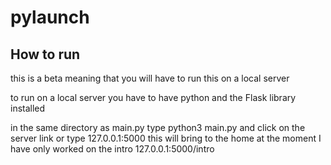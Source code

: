 # pylaunch

## How to run
this is a beta meaning that you will have to run this on a local server

to run on a local server you have to have python and the Flask library installed

in the same directory as main.py type python3 main.py and click on the server link or type 127.0.0.1:5000
this will bring to the home at the moment I have only worked on the intro 127.0.0.1:5000/intro
